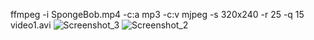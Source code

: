 ffmpeg -i SpongeBob.mp4 -c:a mp3 -c:v mjpeg -s 320x240 -r 25 -q 15 video1.avi
![Screenshot_3](https://github.com/offpic/VIDEO-PLAYER-STM32-ST7789-SPI-VADROV-LIB/assets/31142397/7b1e099c-6678-4bdb-9249-37bb99ab4271)
![Screenshot_2](https://github.com/offpic/VIDEO-PLAYER-STM32-ST7789-SPI-VADROV-LIB/assets/31142397/b2bd2473-9bba-40fe-ae5d-9ae304d59927)
